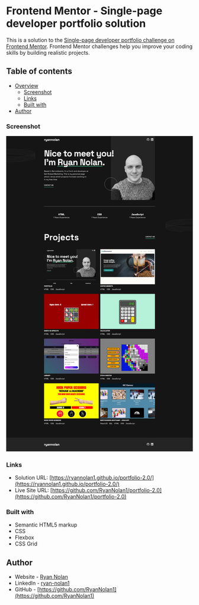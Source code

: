# Frontend Mentor - Single-page developer portfolio solution

This is a solution to the [Single-page developer portfolio challenge on Frontend Mentor](https://www.frontendmentor.io/challenges/singlepage-developer-portfolio-bBVj2ZPi-x). Frontend Mentor challenges help you improve your coding skills by building realistic projects. 

## Table of contents

- [Overview](#overview)
  - [Screenshot](#screenshot)
  - [Links](#links)
  - [Built with](#built-with)
- [Author](#author)

### Screenshot

![](./portfolio-screenshot.png)

### Links

- Solution URL: [https://ryannolan1.github.io/portfolio-2.0/](https://ryannolan1.github.io/portfolio-2.0/)
- Live Site URL: [https://github.com/RyanNolan1/portfolio-2.0](https://github.com/RyanNolan1/portfolio-2.0)

### Built with

- Semantic HTML5 markup
- CSS
- Flexbox
- CSS Grid

## Author

- Website - [Ryan Nolan](https://ryannolan1.github.io/portfolio-2.0/)
- LinkedIn - [ryan-nolan1](https://www.linkedin.com/in/ryan-nolan1/)
- GitHub - [https://github.com/RyanNolan1](https://github.com/RyanNolan1)
